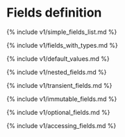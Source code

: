 # Fields definition

{% include v1/simple_fields_list.md %}

{% include v1/fields_with_types.md %}

{% include v1/default_values.md %}

{% include v1/nested_fields.md %}

{% include v1/transient_fields.md %}

{% include v1/immutable_fields.md %}

{% include v1/optional_fields.md %}

{% include v1/accessing_fields.md %}